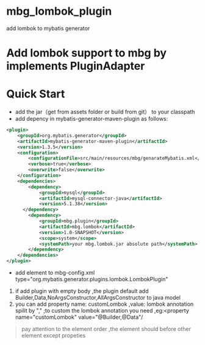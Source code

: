 # mbg_lombok_plugin
add lombok to mybatis generator

# Add lombok support to mbg by implements PluginAdapter

# Quick Start
* add the jar（get from assets folder or build from git） to your classpath 
* add depency in mybatis-generator-maven-plugin as follows:
```xml
<plugin>
	<groupId>org.mybatis.generator</groupId>
	<artifactId>mybatis-generator-maven-plugin</artifactId>
	<version>1.3.5</version>
	<configuration>
		<configurationFile>src/main/resources/mbg/genarateMybatis.xml</configurationFile>
		<verbose>true</verbose>
		<overwrite>false</overwrite>
	</configuration>
	<dependencies>
		<dependency>
			<groupId>mysql</groupId>
			<artifactId>mysql-connector-java</artifactId>
			<version>5.1.38</version>
	  </dependency>
		<dependency>
			<groupId>mbg.plugin</groupId>
			<artifactId>mbg.lombok</artifactId>
			<version>1.0-SNAPSHOT</version>
			<scope>system</scope>
			<systemPath>your mbg.lombok.jar absolute path</systemPath>
		</dependency>
	</dependencies>
</plugin>
```
* add <plugin> element to mbg-config.xml type="org.mybatis.generator.plugins.lombok.LombokPlugin"
1. if add plugin with empty body ,the plugin default add Builder,Data,NoArgsConstructor,AllArgsConstructor to java model
2. you can add property name: customLombok ,value: lombok annotation spilit by "," ;to custom the lombok annotation you need ,eg:<property name="customLombok" value="@Builder,@Data"/
>pay attention to the element order ,the <plugin> element should before other element except propeties
